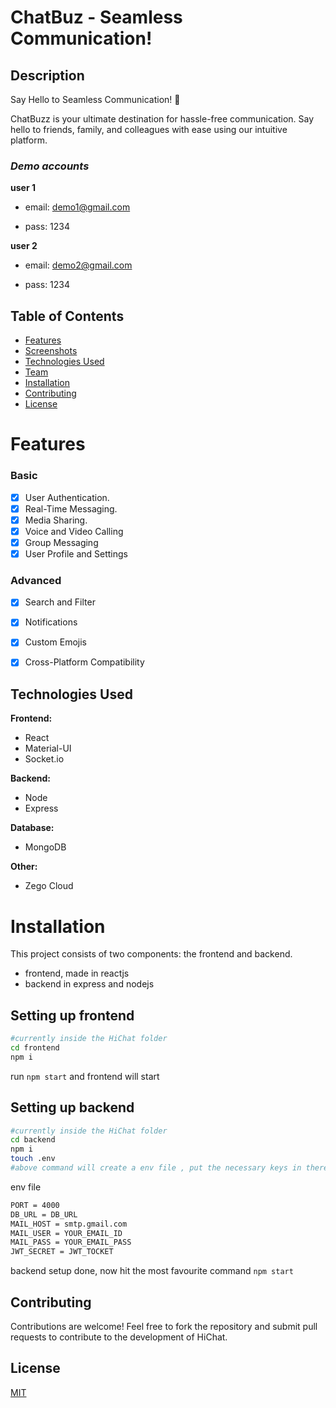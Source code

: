 
# ChatBuz - Seamless Communication!

## Description
Say Hello to Seamless Communication! 🚀

ChatBuzz is your ultimate destination for hassle-free communication. Say hello to friends, family, and colleagues with ease using our intuitive platform.


### ***Demo accounts***

**user 1**

- email: demo1@gmail.com

- pass: 1234

**user 2**

- email: demo2@gmail.com

- pass: 1234




## Table of Contents

- [Features](#features)
- [Screenshots](#screenshots)
- [Technologies Used](#technologies-used)
- [Team](#team)
- [Installation](#installation)
- [Contributing](#contributing)
- [License](#license)

# Features

### Basic

- [x] User Authentication.
- [x] Real-Time Messaging.
- [x] Media Sharing.
- [x] Voice and Video Calling
- [x] Group Messaging
- [x] User Profile and Settings

### Advanced
- [x] Search and Filter
- [x] Notifications
- [x] Custom Emojis
- [x] Cross-Platform Compatibility


## Technologies Used

**Frontend:** 
- React
- Material-UI
- Socket.io

**Backend:** 
- Node
- Express

**Database:**
- MongoDB

**Other:**
- Zego Cloud


# Installation

This project consists of two components: the frontend and backend.

- frontend, made in reactjs
- backend in express and nodejs


## Setting up frontend

```bash
#currently inside the HiChat folder
cd frontend
npm i
```

run `npm start` and frontend will start

## Setting up backend

```bash
#currently inside the HiChat folder
cd backend
npm i
touch .env
#above command will create a env file , put the necessary keys in there
```
env file

```bash
PORT = 4000
DB_URL = DB_URL
MAIL_HOST = smtp.gmail.com
MAIL_USER = YOUR_EMAIL_ID
MAIL_PASS = YOUR_EMAIL_PASS
JWT_SECRET = JWT_TOCKET
```

backend setup done, now hit the most favourite command `npm start`


## Contributing


Contributions are welcome! Feel free to fork the repository and submit pull requests to contribute to the development of HiChat.


## License

[MIT](https://choosealicense.com/licenses/mit/)

